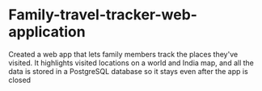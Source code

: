 # Family-travel-tracker-web-application
Created a web app that lets family members track the places they've visited. It  highlights visited locations on a world and India map, and all the data is stored in a  PostgreSQL database so it stays even after the app is closed
